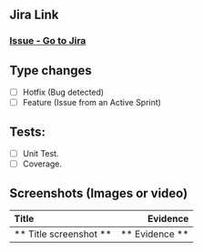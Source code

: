 <!--- As a title use the format: [CODE] Jira Issue Title  | [RELEASE] Description -->

## Jira Link

<!--- Use only one -->
<!--- Jira link for an issue -->

### [Issue - Go to Jira](https://sr-bizops1.atlassian.net/browse/SF-XXXXX)

[//]: # "<!--- Jira link for a release -->"
[//]: # "### [Release - Go to Jira](https://sr-bizops1.atlassian.net/projects/DT/versions/XXXXX)"

## Type changes

<!--- What types of changes does your code introduce? Put an `x` in all the boxes that apply: -->

- [ ] Hotfix (Bug detected)
- [ ] Feature (Issue from an Active Sprint)

[//]: # "- [ ] Release (Release to Jira)"

<!--- Only apply for hotfix or feature. -->

## Tests:

<!--- Go over all the following points, and put an `x` in all the boxes that apply. -->
<!--- If you're unsure about any of these, don't hesitate to ask. We're here to help! -->

- [ ] Unit Test.
- [ ] Coverage.

[//]: # "- [ ] Integration Test."

## Screenshots (Images or video)

| Title                  |       Evidence |
| :--------------------- | -------------: |
| ** Title screenshot ** | ** Evidence ** |
